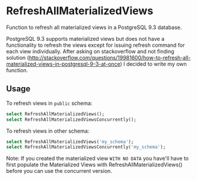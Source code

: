 RefreshAllMaterializedViews
===========================

Function to refresh all materialized views in a PostgreSQL 9.3 database.

PostgreSQL 9.3 supports materialized views but does not have a functionality 
to refresh the views except for issuing refresh command for each view 
individually.  After asking on stackoverflow and not finding solution 
(http://stackoverflow.com/questions/19981600/how-to-refresh-all-materialized-views-in-postgresql-9-3-at-once) 
I decided to write my own function.

Usage
-----

To refresh views in `public` schema:
```sql
select RefreshAllMaterializedViews();
select RefreshAllMaterializedViewsConcurrently();
```

To refresh views in other schema:
```sql
select RefreshAllMaterializedViews('my_schema');
select RefreshAllMaterializedViewsConcurrently('my_schema');
```

Note: If you created the materialized view ```WITH NO DATA``` you have'll have to first populate the Materialized Views with RefreshAllMaterializedViews() before you can use the concurrent version.
